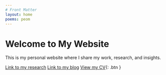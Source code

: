 ```yaml
---
# Front Matter
layout: home
poems: peom
---
```


# Welcome to My Website

This is my personal website where I share my work, research, and insights.

[Link to my research](/research/)
[Link to my blog](/blog/)
[View my CV](/cv){: .btn }
